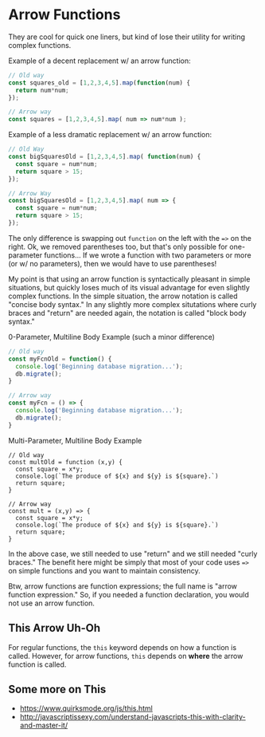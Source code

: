 # Arrow Functions
They are cool for quick one liners, but kind of lose their utility for writing complex functions.

Example of a decent replacement w/ an arrow function:
```js
// Old way
const squares_old = [1,2,3,4,5].map(function(num) {
  return num*num;
});

// Arrow way
const squares = [1,2,3,4,5].map( num => num*num );
```

Example of a less dramatic replacement w/ an arrow function:
```js
// Old Way
const bigSquaresOld = [1,2,3,4,5].map( function(num) {
  const square = num*num;
  return square > 15;
});

// Arrow Way
const bigSquaresOld = [1,2,3,4,5].map( num => {
  const square = num*num;
  return square > 15;
});
```

The only difference is swapping out `function` on the left with the `=>` on the right.  Ok, we
removed parentheses too, but that's only possible for one-parameter functions...  If we wrote a function
with two parameters or more (or w/ no parameters), then we would have to use parentheses! 

My point is that using an arrow function is syntactically pleasant in simple situations, but quickly
loses much of its visual advantage for even slightly complex functions.  In the simple situation, the
arrow notation is called "concise body syntax."  In any slightly more complex situtations where curly
braces and "return" are needed again, the notation is called "block body syntax."  

0-Parameter, Multiline Body Example (such a minor difference)
```js
// Old way
const myFcnOld = function() {
  console.log('Beginning database migration...');
  db.migrate();
}

// Arrow way
const myFcn = () => {
  console.log('Beginning database migration...');
  db.migrate();
}
```

Multi-Parameter, Multiline Body Example
```
// Old way
const multOld = function (x,y) {
  const square = x*y;
  console.log(`The produce of ${x} and ${y} is ${square}.`)
  return square;
}

// Arrow way
const mult = (x,y) => {
  const square = x*y;
  console.log(`The produce of ${x} and ${y} is ${square}.`)
  return square;
}
```

In the above case, we still needed to use "return" and we still needed "curly braces." The benefit here
might be simply that most of your code uses `=>` on simple functions and you want to maintain consistency.

Btw, arrow functions are function expressions; the full name is "arrow function expression."  So, if you
needed a function declaration, you would not use an arrow function.

## This Arrow Uh-Oh
For regular functions, the `this` keyword depends on how a function is called.  However, for arrow
functions, `this` depends on **where** the arrow function is called.



## Some more on This
* https://www.quirksmode.org/js/this.html
* http://javascriptissexy.com/understand-javascripts-this-with-clarity-and-master-it/
